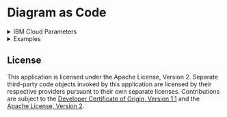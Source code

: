 # Diagram as Code

<details><summary>IBM Cloud Parameters</summary>

1. Diagram
- name
- filename
- folder
- direction = "LR" (default, left to right) or "TB" (top to bottom)
2. Grouping Shapes and Expanded Shapes
- label = primary label (SemiBold font)
- sublabel = secondary label (Regular font)
- direction = "LR" (default, left to right) or "TB" (top to bottom)
- fontname = "IBM Plex Sans" (default) or other Plex font
- fontsize = 14 (default) 
3. Collapsed Shapes
- label = primary label (SemiBold font)
- sublabel = secondary label (Regular font)
- fontname = "IBM Plex Sans" (default) or other Plex font
- fontsize = 14 (default) 
4. Connectors
- label = connector label
- startarrow = "" (no arrow), "arrow" (default), "circle", "diamond", "openarrow", "opencircle", "opendiamond"
- endarrow = "" (no arrow), "arrow" (default), "circle", "diamond", "openarrow", "opencircle", "opendiamond"
- fontname = "IBM Plex Sans" (default) or other Plex font
- fontsize = 14 (default) 

</details>

<!---
<details><summary>IBM Cloud Types</summary>

1. Connectors (connectors.py)
- Solid Edge
- Provate Solid Edge
- Public Solid Edge
- Dashed Edge
- Dotted Edge
- Double Edge
- Tunnel Edge 

</details>
--->

<!---
<details><summary>IBM Shapes (if available) Parameters</summary>

1. Diagram
- name
- filename
- folder
- direction = "LR" (default, left to right) or "TB" (top to bottom)
2. Grouping Shapes and Expanded Shapes
- label = primary label (SemiBold font)
- sublabel = secondary label (Regular font)
- direction = "LR" (default, left to right) or "TB" (top to bottom)
- linecolor = from IBM Color Palette
- fillcolor = from IBM Color Palette
- linewidth = 1 (default) 
- icon = name of icon
- fontname = "IBM Plex Sans" (default) or other Plex font
- fontsize = 14 (default) 
3. Collapsed Shapes
- label = primary label (SemiBold font)
- sublabel = secondary label (Regular font)
- linecolor = from IBM Color Palette
- fillcolor = from IBM Color Palette
- icon = name of icon
- fontname = "IBM Plex Sans" (default) or other Plex font
- fontsize = 14 (default) 
4. Connectors
- label = connector label
- startarrow = "" (no arrow), "arrow" (default), "circle", "diamond", "openarrow", "opencircle", "opendiamond"
- endarrow = "" (no arrow), "arrow" (default), "circle", "diamond", "openarrow", "opencircle", "opendiamond"
- color = from IBM Color Palette
- width = 1 (default) 
- fontname = "IBM Plex Sans" (default) or other Plex font
- fontsize = 14 (default) 

</details>
--->

<!---
<details><summary>IBM Shapes (if available) Types</summary>

1. Connectors (connectors.py)
- Solid Edge
- Dashed Edge
- Long Dashed Edge
- Dotted Edge
- Double Edge
- Tunnel Edge 

</details>
--->

<details><summary>Examples</summary>

1. [VSI on VPC Landing Zone](examples/slzvsi.md)
2. [Power Virtual Server with VPC Landing Zone](examples/slzpowervs.md)

</details>

## License

This application is licensed under the Apache License, Version 2.  Separate third-party code objects invoked by this application are licensed by their respective providers pursuant to their own separate licenses.  Contributions are subject to the [Developer Certificate of Origin, Version 1.1](https://developercertificate.org/) and the [Apache License, Version 2](https://www.apache.org/licenses/LICENSE-2.0.txt).
